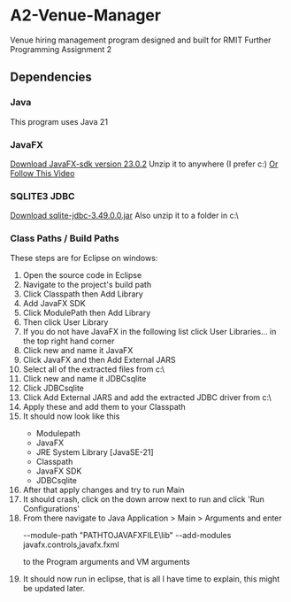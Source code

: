 # A2-Venue-Manager
Venue hiring management program designed and built for RMIT Further Programming Assignment 2

## Dependencies
### Java
This program uses Java 21
### JavaFX
[Download JavaFX-sdk version 23.0.2](https://gluonhq.com/products/javafx/)
Unzip it to anywhere (I prefer c:\)
[Or Follow This Video](https://www.youtube.com/watch?v=bC4XB6JAaoU)

### SQLITE3 JDBC
[Download sqlite-jdbc-3.49.0.0.jar](https://github.com/xerial/sqlite-jdbc/releases)
Also unzip it to a folder in c:\

### Class Paths / Build Paths
These steps are for Eclipse on windows:
<ol>
  <li>Open the source code in Eclipse</li>
  <li>Navigate to the project's build path</li>
  <li>Click Classpath then Add Library</li>
  <li>Add JavaFX SDK</li>
  <li>Click ModulePath then Add Library</li>
  <li>Then click User Library</li>
  <li>If you do not have JavaFX in the following list click User Libraries... in the top right hand corner</li>
  <li>Click new and name it JavaFX</li>
  <li>Click JavaFX and then Add External JARS</li>
  <li>Select all of the extracted files from c:\</li>
  <li>Click new and name it JDBCsqlite</li>
  <li>Click JDBCsqlite</li>
  <li>Click Add External JARS and add the extracted JDBC driver from c:\</li>
  <li>Apply these and add them to your Classpath</li>
  <li>It should now look like this</li>
  <ul>
    <li>Modulepath</li>
    <li>   JavaFX</li>
    <li>   JRE System Library [JavaSE-21]</li>
    <li>Classpath</li>
    <li>   JavaFX SDK</li>
    <li>   JDBCsqlite</li>
  </ul>
  <li>After that apply changes and try to run Main</li>
  <li>It should crash, click on the down arrow next to run and click 'Run Configurations'</li>
  <li>From there navigate to Java Application > Main > Arguments and enter</li>
  <p>   --module-path "PATHTOJAVAFXFILE\lib" --add-modules javafx.controls,javafx.fxml</p>
  <p>to the Program arguments and VM arguments</p>
  <li>It should now run in eclipse, that is all I have time to explain, this might be updated later.</li>
</ol>
